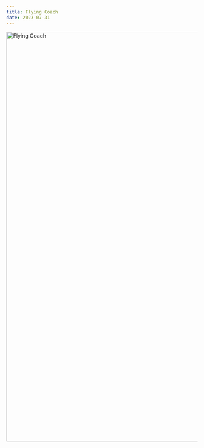 ```yaml
---
title: Flying Coach
date: 2023-07-31
---
```


<img src="/images/drawing-009.webp" alt="Flying Coach" width="1080" height="1080" />
